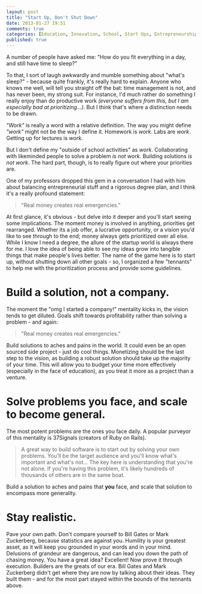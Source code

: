 ```yaml
---
layout: post
title: "Start Up, Don't Shut Down"
date: 2013-01-27 19:51
comments: true
categories: [Education, Innovation, School, Start Ups, Entrepreneurship]
published: true
---
```

A number of people have asked me: "How do you fit everything in a day, and still have time to sleep?"

To that, I sort of laugh awkwardly and mumble something about "what's sleep?" - because quite frankly, it's really hard to explain.<!-- more --> Anyone who knows me well, will tell you straight off the bat: time management is not, and has never been, my strong suit. For instance, I'd much rather do something I really enjoy than do productive work *(everyone suffers from this, but I am especially bad at prioritizing...)*. But I think that's where a distinction needs to be drawn.

*"Work"* is really a word with a relative definition. The way you might define *"work"* might not be the way I define it. Homework is *work*. Labs are *work*. Getting up for lectures is *work*. 

But I don't define my "outside of school activities" as *work*. Collaborating with likeminded people to solve a problem *is not work*. Building solutions *is not work*. The hard part, though, is to really figure out where your priorities are.

One of my professors dropped this gem in a conversation I had with him about balancing entrepreneurial stuff and a rigorous degree plan, and I think it's a really profound statement:

> "Real money creates real emergencies."

At first glance, it's obvious - but delve into it deeper and you'll start seeing some implications. The moment money is involved in anything, priorities get rearranged. Whether its a job offer, a lucrative opportunity, or a vision you'd like to see through to the end; money always gets prioritized over all else. While I know I need a degree, the allure of the startup world is always there for me. I love the idea of being able to see my ideas grow into tangible things that make people's lives better. The name of the game here is to start up, without shutting down all other goals - so, I organized a few "tennants" to help me with the prioritization process and provide some guidelines.

Build a solution, not a company.
================================
The moment the "omg I started a company!" mentality kicks in, the vision tends to get diluted. Goals shift towards profitability rather than solving a problem - and again:

> "Real money creates real emergencies."

Build solutions to aches and pains in the world. It could even be an open sourced side project - just do cool things. Monetizing should be the last step to the vision, as building a robust solution should take up the majority of your time. This will allow you to budget your time more effectively (especially in the face of education), as you treat it more as a project than a venture.

Solve problems you face, and scale to become general.
=====================================================
The most potent problems are the ones you face daily. A popular purveyor of this mentality is 37Signals (creators of Ruby on Rails). 

> A great way to build software is to start out by solving your own problems. You'll be the target audience and you'll know what's important and what's not... The key here is understanding that you're not alone. If you're having this problem, it's likely hundreds of thousands of others are in the same boat.

Build a solution to aches and pains that **you** face, and scale that solution to encompass more generality.

Stay realistic.
===============
Pave your own path. Don't compare yourself to Bill Gates or Mark Zuckerberg, because statistics are against you. Humility is your greatest asset, as it will keep you grounded in your words and in your mind. Delusions of grandeur are dangerous, and can lead you down the path of chasing money. You have a great idea? Excellent! Now prove it through execution. Builders are the greats of our era. Bill Gates and Mark Zuckerberg didn't get where they are now by talking about their ideas. They built them - and for the most part stayed within the bounds of the tennants above. 

